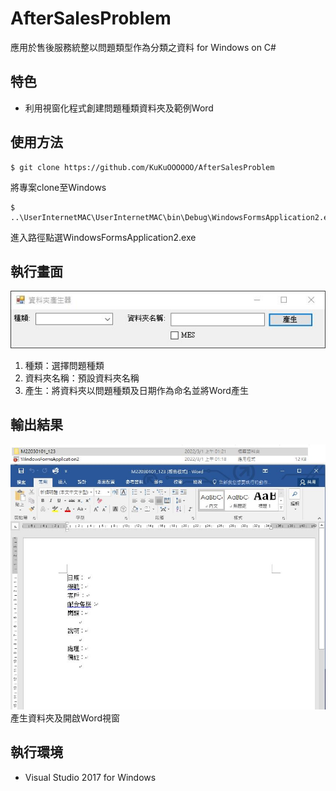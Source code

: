 # AfterSalesProblem

應用於售後服務統整以問題類型作為分類之資料 for Windows on C#

## 特色

* 利用視窗化程式創建問題種類資料夾及範例Word

## 使用方法


```
$ git clone https://github.com/KuKuOOOOOO/AfterSalesProblem
```
將專案clone至Windows

```
$ ..\UserInternetMAC\UserInternetMAC\bin\Debug\WindowsFormsApplication2.exe
```
進入路徑點選WindowsFormsApplication2.exe

## 執行畫面

![image](https://github.com/KuKuOOOOOO/AfterSalesProblem/blob/main/Demo1.JPG)
1. 種類：選擇問題種類
2. 資料夾名稱：預設資料夾名稱
3. 產生：將資料夾以問題種類及日期作為命名並將Word產生

## 輸出結果

![image](https://github.com/KuKuOOOOOO/AfterSalesProblem/blob/main/Demo2.JPG)  
產生資料夾及開啟Word視窗

## 執行環境

* Visual Studio 2017 for Windows
